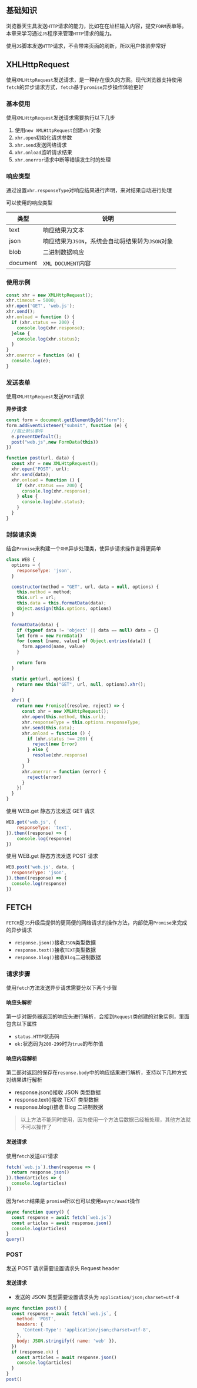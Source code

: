 ## 基础知识

浏览器天生具发送`HTTP`请求的能力，比如在在址栏输入内容，提交`FORM`表单等。本章来学习通过`JS`程序来管理`HTTP`请求的能力。

使用`JS`脚本发送`HTTP`请求，不会带来页面的刷新，所以用户体验非常好

## XHLHttpRequest

使用`XMLHttpRequest`发送请求，是一种存在很久的方案。现代浏览器支持使用`fetch`的异步请求方式，`fetch`基于`promise`异步操作体验更好

### 基本使用

使用`XMLHttpRequest`发送请求需要执行以下几步

1. 使用`new XMLHttpRequest`创建`xhr`对象
2. `xhr.open`初始化请求参数
3. `xhr.send`发送网络请求
4. `xhr.onload`监听请求结果
5. `xhr.onerror`请求中断等错误发生时的处理

### 响应类型

通过设置`xhr.responseType`对响应结果进行声明，来对结果自动进行处理

可以使用的响应类型

| 类型     | 说明                                             |
| -------- | ------------------------------------------------ |
| text     | 响应结果为文本                                   |
| json     | 响应结果为`JSON`，系统会自动将结果转为`JSON`对象 |
| blob     | 二进制数据响应                                   |
| document | `XML DOCUMENT`内容                               |

### 使用示例

```js
const xhr = new XMLHttpRequest();
xhr.timeout = 5000;
xhr.open('GET', 'web.js');
xhr.send();
xhr.onload = function () {
  if (xhr.status == 200) {
    console.log(xhr.response);
  }else {
    console.log(xhr.status);
  }
}
xhr.onerror = function (e) {
  console.log(e);
}
```

### 发送表单

使用`XMLHttpRequest`发送`POST`请求

**异步请求**

```js
const form = document.getElementById("form");
form.addEventListener("submit", function (e) {
  //阻止默认事件
  e.preventDefault();
  post("web.js",new FormData(this))
})

function post(url, data) {
  const xhr = new XMLHttpRequest();
  xhr.open("POST", url);
  xhr.send(data);
  xhr.onload = function () {
    if (xhr.status === 200) {
      console.log(xhr.response);
    } else {
      console.log(xhr.status);
    }
  }
}
```

### 封装请求类

结合`Promise`来构建一个`XHR`异步处理类，使异步请求操作变得更简单

```js
class WEB {
  options = {
    responseType: 'json',
  }

  constructor(method = "GET", url, data = null, options) {
    this.method = method;
    this.url = url;
    this.data = this.formatData(data);
    Object.assign(this.options, options)
  }

  formatData(data) {
    if (typeof data != 'object' || data == null) data = {}
    let form = new FormData()
    for (const [name, value] of Object.entries(data)) {
      form.append(name, value)
    }

    return form
  }

  static get(url, options) {
    return new this("GET", url, null, options).xhr();
  }

  xhr() {
    return new Promise((resolve, reject) => {
      const xhr = new XMLHttpRequest();
      xhr.open(this.method, this.url);
      xhr.responseType = this.options.responseType;
      xhr.send(this.data);
      xhr.onload = function () {
        if (xhr.status !== 200) {
          reject(new Error)
        } else {
          resolve(xhr.response)
        }
      }
      xhr.onerror = function (error) {
        reject(error)
      }
    })
  }
}
```

使用 WEB.get 静态方法发送 GET 请求

```js
WEB.get('web.js', { 
    responseType: 'text',
}).then((response) => {
	console.log(response)
})
```

使用 WEB.get 静态方法发送 POST 请求

```js
WEB.post('web.js', data, {
  responseType: 'json',
}).then((response) => {
  console.log(response)
})
```

## FETCH

`FETCH`是`JS`升级后提供的更简便的网络请求的操作方法，内部使用`Promise`来完成的异步请求

- `response.json()`接收`JSON`类型数据
- `response.text()`接收`TEXT`类型数据
- `response.blog()`接收`Blog`二进制数据

### 请求步骤

使用`fetch`方法发送异步请求需要分以下两个步骤

#### 响应头解析

第一步对服务器返回的响应头进行解析，会接到`Request`类创建的对象实例，里面包含以下属性

- `status.HTTP`状态码
- `ok:`状态码为`200-299`时为`true`的布尔值

#### 响应内容解析

第二部对返回的保存在`resonse.body`中的响应结果进行解析，支持以下几种方式对结果进行解析

- response.json()接收 JSON 类型数据
- response.text()接收 TEXT 类型数据
- response.blog()接收 Blog 二进制数据

> 以上方法不能同时使用，因为使用一个方法后数据已经被处理，其他方法就不可以操作了

#### 发送请求

使用`fetch`发送`GET`请求

```js
fetch(`web.js`).then(response => {
  return response.json()
}).then(articles => {
  console.log(articles)
})
```

因为`fetch`结果是 `promise`所以也可以使用`async/await`操作

```js
async function query() {
  const response = await fetch(`web.js`)
  const articles = await response.json()
  console.log(articles)
}
query()
```

### POST

发送 POST 请求需要设置请求头 Request header

#### 发送请求

- 发送的 JSON 类型需要设置请求头为 `application/json;charset=utf-8`

```js
async function post() {
  const response = await fetch(`web.js`, {
    method: 'POST',
    headers: {
      'Content-Type': 'application/json;charset=utf-8',
    },
    body: JSON.stringify({ name: 'web' }),
  })
  if (response.ok) {
    const articles = await response.json()
    console.log(articles)
  }
}
post()
```